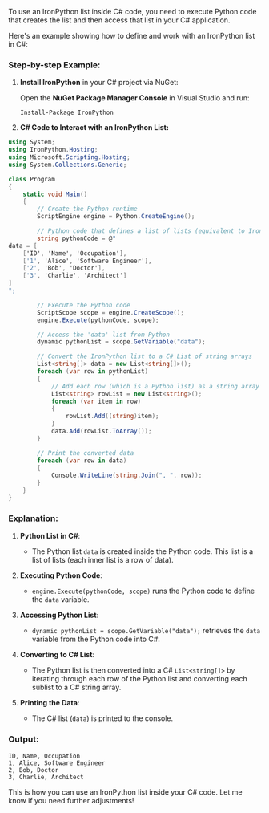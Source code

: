 To use an IronPython list inside C# code, you need to execute Python code that creates the list and then access that list in your C# application.

Here's an example showing how to define and work with an IronPython list in C#:

### Step-by-step Example:

1. **Install IronPython** in your C# project via NuGet:

   Open the **NuGet Package Manager Console** in Visual Studio and run:
   ```
   Install-Package IronPython
   ```

2. **C# Code to Interact with an IronPython List:**

```csharp
using System;
using IronPython.Hosting;
using Microsoft.Scripting.Hosting;
using System.Collections.Generic;

class Program
{
    static void Main()
    {
        // Create the Python runtime
        ScriptEngine engine = Python.CreateEngine();

        // Python code that defines a list of lists (equivalent to IronPython list)
        string pythonCode = @"
data = [
    ['ID', 'Name', 'Occupation'],
    ['1', 'Alice', 'Software Engineer'],
    ['2', 'Bob', 'Doctor'],
    ['3', 'Charlie', 'Architect']
]
";

        // Execute the Python code
        ScriptScope scope = engine.CreateScope();
        engine.Execute(pythonCode, scope);

        // Access the 'data' list from Python
        dynamic pythonList = scope.GetVariable("data");

        // Convert the IronPython list to a C# List of string arrays
        List<string[]> data = new List<string[]>();
        foreach (var row in pythonList)
        {
            // Add each row (which is a Python list) as a string array to C#
            List<string> rowList = new List<string>();
            foreach (var item in row)
            {
                rowList.Add((string)item);
            }
            data.Add(rowList.ToArray());
        }

        // Print the converted data
        foreach (var row in data)
        {
            Console.WriteLine(string.Join(", ", row));
        }
    }
}
```

### Explanation:

1. **Python List in C#**:
   - The Python list `data` is created inside the Python code. This list is a list of lists (each inner list is a row of data).
   
2. **Executing Python Code**:
   - `engine.Execute(pythonCode, scope)` runs the Python code to define the `data` variable.
   
3. **Accessing Python List**:
   - `dynamic pythonList = scope.GetVariable("data");` retrieves the `data` variable from the Python code into C#.
   
4. **Converting to C# List**:
   - The Python list is then converted into a C# `List<string[]>` by iterating through each row of the Python list and converting each sublist to a C# string array.

5. **Printing the Data**:
   - The C# list (`data`) is printed to the console.

### Output:
```
ID, Name, Occupation
1, Alice, Software Engineer
2, Bob, Doctor
3, Charlie, Architect
```

This is how you can use an IronPython list inside your C# code. Let me know if you need further adjustments!
